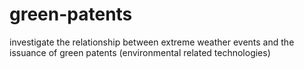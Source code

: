 # green-patents
investigate the relationship between extreme weather events and the issuance of green patents (environmental related technologies)
